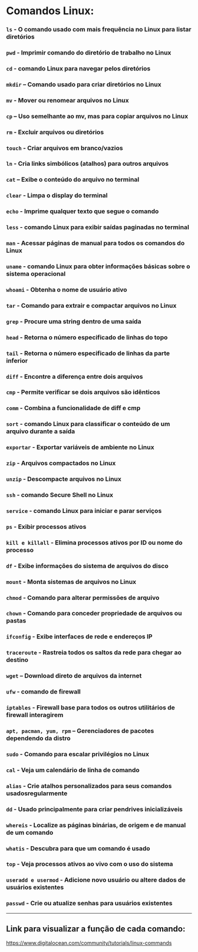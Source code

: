 # **Comandos Linux:**

### ``ls`` - O comando usado com mais frequência no Linux para listar diretórios
### ``pwd`` - Imprimir comando do diretório de trabalho no Linux
### ``cd`` - comando Linux para navegar pelos diretórios
### ``mkdir`` – Comando usado para criar diretórios no Linux
### ``mv`` - Mover ou renomear arquivos no Linux
### ``cp`` – Uso semelhante ao mv, mas para copiar arquivos no Linux
### ``rm`` - Excluir arquivos ou diretórios
### ``touch`` - Criar arquivos em branco/vazios
### ``ln`` - Cria links simbólicos (atalhos) para outros arquivos
### ``cat`` – Exibe o conteúdo do arquivo no terminal
### ``clear`` - Limpa o display do terminal
### ``echo`` - Imprime qualquer texto que segue o comando
### ``less`` - comando Linux para exibir saídas paginadas no terminal
### ``man`` - Acessar páginas de manual para todos os comandos do Linux
### ``uname`` - comando Linux para obter informações básicas sobre o sistema operacional
### ``whoami`` - Obtenha o nome de usuário ativo
### ``tar`` - Comando para extrair e compactar arquivos no Linux
### ``grep`` - Procure uma string dentro de uma saída
### ``head`` - Retorna o número especificado de linhas do topo
### ``tail`` - Retorna o número especificado de linhas da parte inferior
### ``diff`` - Encontre a diferença entre dois arquivos
### ``cmp`` - Permite verificar se dois arquivos são idênticos
### ``comm`` - Combina a funcionalidade de diff e cmp
### ``sort`` - comando Linux para classificar o conteúdo de um arquivo durante a saída
### ``exportar`` - Exportar variáveis ​​de ambiente no Linux
### ``zip`` - Arquivos compactados no Linux
### ``unzip`` - Descompacte arquivos no Linux
### ``ssh`` - comando Secure Shell no Linux
### ``service`` - comando Linux para iniciar e parar serviços
### ``ps`` - Exibir processos ativos
### ``kill e killall`` - Elimina processos ativos por ID ou nome do processo
### ``df`` - Exibe informações do sistema de arquivos do disco
### ``mount`` - Monta sistemas de arquivos no Linux
### ``chmod`` - Comando para alterar permissões de arquivo
### ``chown`` - Comando para conceder propriedade de arquivos ou pastas
### ``ifconfig`` - Exibe interfaces de rede e endereços IP
### ``traceroute`` - Rastreia todos os saltos da rede para chegar ao destino
### ``wget`` – Download direto de arquivos da internet
### ``ufw`` - comando de firewall
### ``iptables`` - Firewall base para todos os outros utilitários de firewall interagirem
### ``apt, pacman, yum, rpm`` – Gerenciadores de pacotes dependendo da distro
### ``sudo`` - Comando para escalar privilégios no Linux
### ``cal`` - Veja um calendário de linha de comando
### ``alias`` - Crie atalhos personalizados para seus comandos usados ​​regularmente
### ``dd`` - Usado principalmente para criar pendrives inicializáveis
### ``whereis`` - Localize as páginas binárias, de origem e de manual de um comando
### ``whatis`` - Descubra para que um comando é usado
### ``top`` - Veja processos ativos ao vivo com o uso do sistema
### ``useradd e usermod`` - Adicione novo usuário ou altere dados de usuários existentes
### ``passwd`` - Crie ou atualize senhas para usuários existentes
----------------------------------------------------------------

## **Link para visualizar a função de cada comando:**
https://www.digitalocean.com/community/tutorials/linux-commands